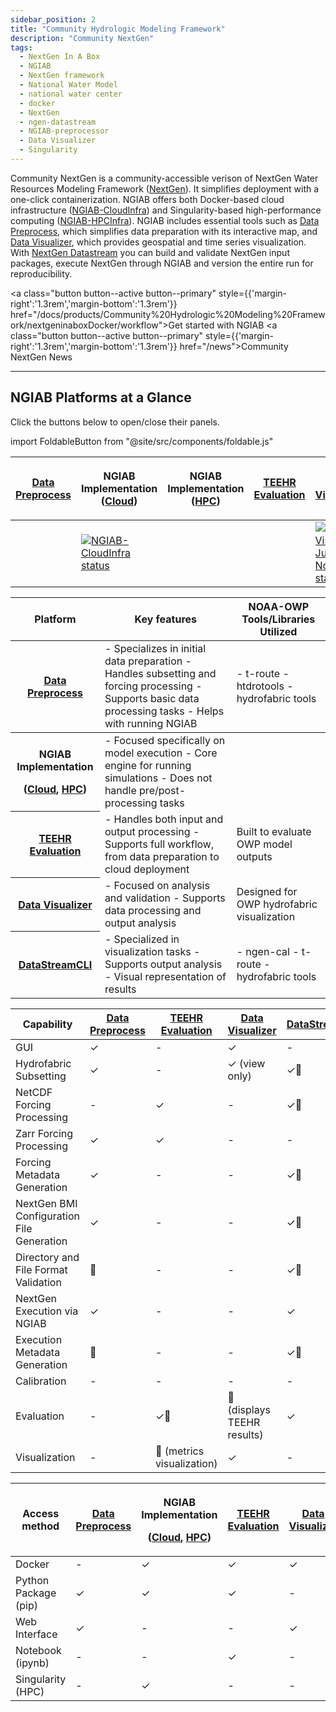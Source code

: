 ```yaml
---
sidebar_position: 2
title: "Community Hydrologic Modeling Framework"
description: "Community NextGen"
tags:
  - NextGen In A Box
  - NGIAB
  - NextGen framework
  - National Water Model
  - national water center
  - docker
  - NextGen
  - ngen-datastream
  - NGIAB-preprocessor
  - Data Visualizer
  - Singularity
---
```


Community NextGen is a community-accessible verison of NextGen Water Resources Modeling Framework ([NextGen](https://github.com/NOAA-OWP/ngen)). It simplifies deployment with a one-click containerization. NGIAB offers both Docker-based cloud infrastructure ([NGIAB-CloudInfra](https://github.com/CIROH-UA/NGIAB-CloudInfra/blob/main/README.md)) and Singularity-based high-performance computing ([NGIAB-HPCInfra](https://github.com/CIROH-UA/NGIAB-HPCInfra/blob/main/README.md)). NGIAB includes essential tools such as [Data Preprocess](https://github.com/CIROH-UA/NGIAB_data_preprocess/blob/main/README.md), which simplifies data preparation with its interactive map, and [Data Visualizer](https://github.com/CIROH-UA/ngiab-client), which provides geospatial and time series visualization. With [NextGen Datastream](https://github.com/CIROH-UA/ngen-datastream/blob/main/README.md) you can build and validate NextGen input packages, execute NextGen through NGIAB and version the entire run for reproducibility.

<a class="button button--active button--primary" style={{'margin-right':'1.3rem','margin-bottom':'1.3rem'}}  href="/docs/products/Community%20Hydrologic%20Modeling%20Framework/nextgeninaboxDocker/workflow">Get started with NGIAB</a>
<a class="button button--active button--primary" style={{'margin-right':'1.3rem','margin-bottom':'1.3rem'}}  href="/news">Community NextGen News</a>

---

## NGIAB Platforms at a Glance

Click the buttons below to open/close their panels.

import FoldableButton from "@site/src/components/foldable.js"




<FoldableButton text="Platform Status">
  <table>
    <thead>
      <tr>
        <th><a href="/docs/products/Community Hydrologic Modeling Framework/ngiabpreprocessor/">Data Preprocess</a></th>
        <th>
          <p style={{'margin':'0'}}>NGIAB Implementation (<a href="/docs/products/Community Hydrologic Modeling Framework/nextgeninaboxDocker/">Cloud</a>)</p>
        </th>
        <th>
          <p style={{'margin':'0'}}>NGIAB Implementation (<a href="/docs/products/Community Hydrologic Modeling Framework/nextgeninaboxSingularity/">HPC</a>)</p>
        </th>
        <th><a href="/docs/products/Evaluation Tools/rtiteehr/">TEEHR Evaluation</a></th>
        <th><a href="/docs/products/Visualization and Analysis Tools/tethys-cses/">Data Visualizer</a></th>
        <th><a href="/docs/products/Community Hydrologic Modeling Framework/nextgenDatastream/">DataStreamCLI</a></th>
      </tr>
    </thead>
    <tbody>
      <tr>
        <td></td>
        <td>
          <a href="https://github.com/CIROH-UA/NGIAB-CloudInfra/blob/main/README.md">
            <img src="https://github.com/CIROH-UA/NGIAB-CloudInfra/actions/workflows/docker_image_main_branch.yml/badge.svg" alt="NGIAB-CloudInfra status" />
          </a>
        </td>
        <td></td>
        <td></td>
        <td>
          <a href="https://github.com/CIROH-UA/Tethys-CSES/blob/main/README.md">
            <img src="https://camo.githubusercontent.com/02c8977bdb708eb0580786ed92a3b28030e4e1fd640642ce3cdedabade7e9088/68747470733a2f2f696d672e736869656c64732e696f2f6769746875622f6c616e6775616765732f746f702f77686974656c696768746e696e673435302f436f6d6d756e6974792d53747265616d666c6f772d4576616c756174696f6e2d53797374656d3f7374796c653d706c6173746963" alt="Data Visualizer Jupyter Notebook status" />
          </a>
        </td>
        <td>
          <a href="https://github.com/CIROH-UA/ngen-datastream/blob/main/STATUS.md">
            <img src="https://github.com/CIROH-UA/ngen-datastream/actions/workflows/test_datastream_options.yaml/badge.svg" alt="DataStream status" />
          </a>
        </td>
      </tr>
    </tbody>
  </table>
</FoldableButton>

<FoldableButton text="Key Features">
  <table>
    <thead>
      <th>Platform</th>
      <th>Key features</th>
      <th>NOAA-OWP Tools/Libraries Utilized</th>
    </thead>
    <tbody>
      <tr>
      <th><a href="/docs/products/Community Hydrologic Modeling Framework/ngiabpreprocessor/">Data Preprocess</a></th>
      <td>
        - Specializes in initial data preparation
        - Handles subsetting and forcing processing
        - Supports basic data processing tasks
        - Helps with running NGIAB
      </td>
      <td>
        - t-route
        - htdrotools
        - hydrofabric tools
      </td>
      </tr>
    </tbody>
    <tbody>
      <tr>
        <th>
          <p style={{'margin':'0'}}>NGIAB Implementation</p>
          <p style={{'margin':'0'}}>(<a href="/docs/products/Community Hydrologic Modeling Framework/nextgeninaboxDocker/">Cloud</a>, <a href="/docs/products/Community Hydrologic Modeling Framework/nextgeninaboxSingularity/">HPC</a>)</p>
        </th>
        <td>
          - Focused specifically on model execution
          - Core engine for running simulations
          - Does not handle pre/post-processing tasks
        </td>
        <td> </td>
      </tr>
      <tr>
        <th><a href="/docs/products/Evaluation Tools/rtiteehr/">TEEHR Evaluation</a></th>
        <td>
          - Handles both input and output processing
          - Supports full workflow, from data preparation to cloud deployment
        </td>
        <td>
          Built to evaluate OWP model outputs
        </td>
      </tr>
      <tr>
        <th><a href="/docs/products/Visualization and Analysis Tools/tethys-cses/">Data Visualizer</a></th>
        <td>
          - Focused on analysis and validation
          - Supports data processing and output analysis
        </td>
        <td>
          Designed for OWP hydrofabric visualization
        </td>
      </tr>
      <tr>
        <th><a href="/docs/products/Community Hydrologic Modeling Framework/nextgenDatastream/">DataStreamCLI</a></th>
        <td>
          - Specialized in visualization tasks
          - Supports output analysis
          - Visual representation of results
        </td>
        <td>
          - ngen-cal
          - t-route
          - hydrofabric tools
        </td>
      </tr>
    </tbody>
  </table>
</FoldableButton>

<FoldableButton text="Capabilities">
  <table>
    <thead>
      <tr>
        <th>Capability</th>
        <th><a href="/docs/products/Community Hydrologic Modeling Framework/ngiabpreprocessor/">Data Preprocess</a></th>
        <th><a href="/docs/products/Evaluation Tools/rtiteehr/">TEEHR Evaluation</a></th>
        <th><a href="/docs/products/Visualization and Analysis Tools/tethys-cses/">Data Visualizer</a></th>
        <th><a href="/docs/products/Community Hydrologic Modeling Framework/nextgenDatastream/">DataStreamCLI</a></th>
      </tr>
    </thead>
    <tbody>
      <tr>
        <td>GUI</td>
        <td>✓</td>
        <td>-</td>
        <td>✓</td>
        <td>-</td>
      </tr>
      <tr>
        <td>Hydrofabric Subsetting</td>
        <td>✓</td>
        <td>-</td>
        <td>✓ (view only)</td>
        <td>✓🔨</td>
      </tr>
      <tr>
        <td>NetCDF Forcing Processing</td>
        <td>-</td>
        <td>✓</td>
        <td>-</td>
        <td>✓🔨</td>
      </tr>
      <tr>
        <td>Zarr Forcing Processing</td>
        <td>✓</td>
        <td>✓</td>
        <td>-</td>
        <td>-</td>
      </tr>
      <tr>
        <td>Forcing Metadata Generation</td>
        <td>✓</td>
        <td>-</td>
        <td>-</td>
        <td>✓🔨</td>
      </tr>
      <tr>
        <td>NextGen BMI Configuration File Generation</td>
        <td>✓</td>
        <td>-</td>
        <td>-</td>
        <td>✓🔨</td>
      </tr>
      <tr>
        <td>Directory and File Format Validation</td>
        <td>🔨</td>
        <td>-</td>
        <td>-</td>
        <td>✓🔨</td>
      </tr>
      <tr>
        <td>NextGen Execution via NGIAB</td>
        <td>✓</td>
        <td>-</td>
        <td>-</td>
        <td>✓</td>
      </tr>
      <tr>
        <td>Execution Metadata Generation</td>
        <td>🔨</td>
        <td>-</td>
        <td>-</td>
        <td>✓🔨</td>
      </tr>
      <tr>
        <td>Calibration</td>
        <td>-</td>
        <td>-</td>
        <td>-</td>
        <td>-</td>
      </tr>
      <tr>
        <td>Evaluation</td>
        <td>-</td>
        <td>✓🔨</td>
        <td>🔨 (displays TEEHR results)</td>
        <td>✓</td>
      </tr>
      <tr>
        <td>Visualization</td>
        <td>-</td>
        <td>🔨 (metrics visualization)</td>
        <td>✓</td>
        <td>-</td>
      </tr>
    </tbody>
  </table>
</FoldableButton>

<FoldableButton text="Access Methods">
  <table>
    <thead>
      <tr>
        <th>Access method</th>
        <th><a href="/docs/products/Community Hydrologic Modeling Framework/ngiabpreprocessor/">Data Preprocess</a></th>
        <th>
          <p style={{'margin':'0'}}>NGIAB Implementation</p>
          <p style={{'margin':'0'}}>(<a href="/docs/products/Community Hydrologic Modeling Framework/nextgeninaboxDocker/">Cloud</a>, <a href="/docs/products/Community Hydrologic Modeling Framework/nextgeninaboxSingularity/">HPC</a>)</p>
        </th>
        <th><a href="/docs/products/Evaluation Tools/rtiteehr/">TEEHR Evaluation</a></th>
        <th><a href="/docs/products/Visualization and Analysis Tools/tethys-cses/">Data Visualizer</a></th>
        <th><a href="/docs/products/Community Hydrologic Modeling Framework/nextgenDatastream/">DataStreamCLI</a></th>
      </tr>
    </thead>
    <tbody>
      <tr>
        <td>Docker</td>
        <td>-</td>
        <td>✓</td>
        <td>✓</td>
        <td>✓</td>
        <td>✓</td>
      </tr>
      <tr>
        <td>Python Package (pip)</td>
        <td>✓</td>
        <td>✓</td>
        <td>✓</td>
        <td>-</td>
        <td>-</td>
      </tr>
      <tr>
        <td>Web Interface</td>
        <td>✓</td>
        <td>-</td>
        <td>-</td>
        <td>✓</td>
        <td>-</td>
      </tr>
      <tr>
        <td>Notebook (ipynb)</td>
        <td>-</td>
        <td>-</td>
        <td>✓</td>
        <td>-</td>
        <td>-</td>
      </tr>
      <tr>
        <td>Singularity (HPC)</td>
        <td>-</td>
        <td>✓</td>
        <td>-</td>
        <td>-</td>
        <td>-</td>
      </tr>
    </tbody>
  </table>
</FoldableButton>